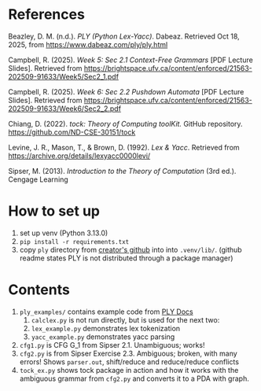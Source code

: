 # References

Beazley, D. M. (n.d.). _PLY (Python Lex-Yacc)_. Dabeaz. Retrieved Oct 18, 2025, from https://www.dabeaz.com/ply/ply.html

Campbell, R. (2025). _Week 5: Sec 2.1 Context-Free Grammars_ [PDF Lecture Slides]. Retrieved from https://brightspace.ufv.ca/content/enforced/21563-202509-91633/Week5/Sec2_1.pdf

Campbell, R. (2025). _Week 6: Sec 2.2 Pushdown Automata_ [PDF Lecture Slides]. Retrieved 
from https://brightspace.ufv.ca/content/enforced/21563-202509-91633/Week6/Sec2_2.pdf

Chiang, D. (2022). *tock: Theory of Computing toolKit.* GitHub repository. https://github.com/ND-CSE-30151/tock

Levine, J. R., Mason, T., & Brown, D. (1992). _Lex & Yacc_. Retrieved from https://archive.org/details/lexyacc0000levi/

Sipser, M. (2013). _Introduction to the Theory of Computation_ (3rd ed.). Cengage Learning

# How to set up
1. set up venv (Python 3.13.0)
2. `pip install -r requirements.txt`
3. copy `ply` directory from [creator's github](https://github.com/dabeaz/ply/tree/master) into into `.venv/lib/`. (github readme states PLY is not distributed through a package manager)

# Contents
1. `ply_examples/` contains example code from [PLY Docs](https://www.dabeaz.com/ply/ply.html)
   1. `calclex.py` is not run directly, but is used for the next two:
   2. `lex_example.py` demonstrates lex tokenization
   3. `yacc_example.py` demonstrates yacc parsing
1. `cfg1.py` is CFG G_1 from Sipser 2.1. Unambiguous; works!
2. `cfg2.py` is from Sipser Exercise 2.3. Ambiguous; broken, with many errors! Shows `parser.out`, shift/reduce and reduce/reduce conflicts
3. `tock_ex.py` shows tock package in action and how it works with the ambiguous grammar from `cfg2.py` and converts it to a PDA with graph.
